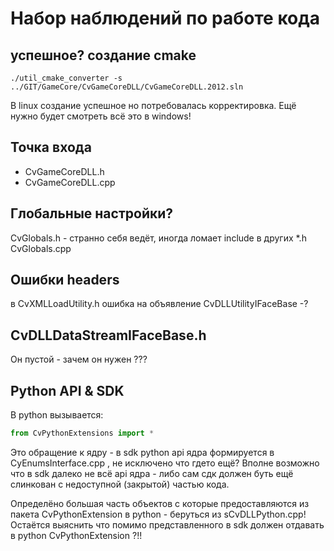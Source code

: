 
Набор наблюдений по работе кода
===============================

успешное? создание cmake
------------------------

```
./util_cmake_converter -s ../GIT/GameCore/CvGameCoreDLL/CvGameCoreDLL.2012.sln
```

В linux создание успешное но потребовалась корректировка. 
Ещё нужно будет смотреть всё это в windows!


Точка входа
-----------

 * CvGameCoreDLL.h
 * CvGameCoreDLL.cpp


Глобальные настройки?
---------------------

CvGlobals.h - странно себя ведёт, иногда ломает include в других *.h
CvGlobals.cpp


Ошибки headers
--------------
в CvXMLLoadUtility.h ошибка на объявление CvDLLUtilityIFaceBase -?


CvDLLDataStreamIFaceBase.h
--------------------------
Он пустой - зачем он нужен ???


Python API & SDK
----------------

В python вызывается:

```python
from CvPythonExtensions import *
```

Это обращение к ядру - в sdk python api ядра формируется в CyEnumsInterface.cpp ,
не исключено что гдето ещё? 
Вполне возможно что в sdk далеко не всё api ядра -
либо сам сдк должен буть ещё слинкован с недоступной (закрытой) частью кода.


Определёно большая часть объектов с которые предоставляются из пакета CvPythonExtension в python - 
беруться из sCvDLLPython.cpp!
Остаётся выяснить что помимо представленного в sdk должен отдавать в python CvPythonExtension ?!! 


